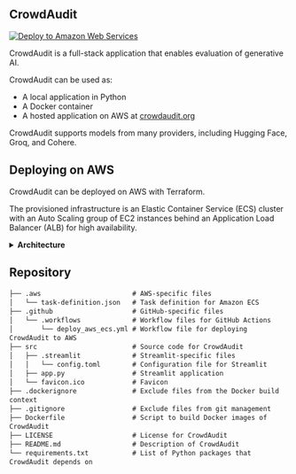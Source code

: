 ## CrowdAudit

[![Deploy to Amazon Web Services](https://github.com/Tiger-Du/CrowdAudit/actions/workflows/deploy_aws_ecs.yml/badge.svg)](https://github.com/Tiger-Du/CrowdAudit/actions/workflows/deploy_aws_ecs.yml)

CrowdAudit is a full-stack application that enables evaluation of generative AI.

CrowdAudit can be used as:

- A local application in Python
- A Docker container
- A hosted application on AWS at [crowdaudit.org](https://crowdaudit.org)

CrowdAudit supports models from many providers, including Hugging Face, Groq, and Cohere.

## Deploying on AWS

CrowdAudit can be deployed on AWS with Terraform.

The provisioned infrastructure is an Elastic Container Service (ECS) cluster with an Auto Scaling group of EC2 instances behind an Application Load Balancer (ALB) for high availability.

<details><summary><b>Architecture</b></summary>
<img src=diagram.png>
</details>

## Repository

```code
├── .aws                       # AWS-specific files
│   └── task-definition.json   # Task definition for Amazon ECS
├── .github                    # GitHub-specific files
│   └── .workflows             # Workflow files for GitHub Actions
│       └── deploy_aws_ecs.yml # Workflow file for deploying CrowdAudit to AWS
├── src                        # Source code for CrowdAudit
│   ├── .streamlit             # Streamlit-specific files
│   │   └── config.toml        # Configuration file for Streamlit
│   ├── app.py                 # Streamlit application
│   └── favicon.ico            # Favicon
├── .dockerignore              # Exclude files from the Docker build context
├── .gitignore                 # Exclude files from git management
├── Dockerfile                 # Script to build Docker images of CrowdAudit
├── LICENSE                    # License for CrowdAudit
├── README.md                  # Description of CrowdAudit
└── requirements.txt           # List of Python packages that CrowdAudit depends on
```
